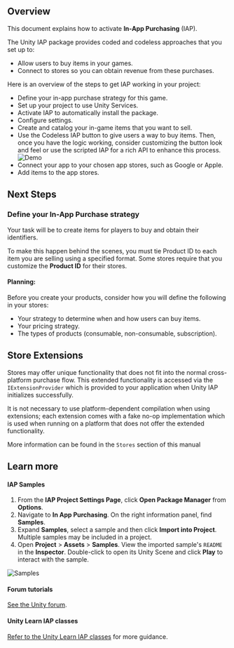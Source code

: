 ## Overview

This document explains how to activate **In-App Purchasing** (IAP).

The Unity IAP package provides coded and codeless approaches that you set up to:
- Allow users to buy items in your games.
- Connect to stores so you can obtain revenue from these purchases.

Here is an overview of the steps to get IAP working in your project:

- Define your in-app purchase strategy for this game.
- Set up your project to use Unity Services.
- Activate IAP to automatically install the package.
- Configure settings.
- Create and catalog your in-game items that you want to sell.
- Use the Codeless IAP button to give users a way to buy items. Then, once you have the logic working, consider customizing the button look and feel or use the scripted IAP for a rich API to enhance this process. ![Demo](images/IAP-DemoButtons.png)
- Connect your app to your chosen app stores, such as Google or Apple.
- Add items to the app stores.

## Next Steps

### Define your In-App Purchase strategy

Your task will be to create items for players to buy and obtain their identifiers.

To make this happen behind the scenes, you must tie Product ID to each item you are selling using a specified format. Some stores require that you customize the **Product ID** for their stores.

#### Planning:

Before you create your products, consider how you will define the following in your stores:

- Your strategy to determine when and how users can buy items.
- Your pricing strategy.
- The types of products (consumable, non-consumable, subscription).

## Store Extensions

Stores may offer unique functionality that does not fit into the normal cross-platform purchase flow. This extended functionality is accessed via the ``IExtensionProvider`` which is provided to your application when Unity IAP initializes successfully.

It is not necessary to use platform-dependent compilation when using extensions; each extension comes with a fake no-op implementation which is used when running on a platform that does not offer the extended functionality.

More information can be found in the `Stores` section of this manual

## Learn more

#### IAP Samples

1. From the **IAP Project Settings Page**, click **Open Package Manager** from **Options**.
2. Navigate to **In App Purchasing**. On the right information panel, find **Samples**.
3. Expand **Samples**, select a sample and then click **Import into Project**.  Multiple samples may be included in a project.
4. Open **Project** > **Assets** > **Samples**. View the imported sample's `README` in the **Inspector**. Double-click to open its Unity Scene and click **Play** to interact with the sample.

![Samples](images/IAP-Samples.png)

#### Forum tutorials

[See the Unity forum](https://forum.unity.com/threads/sample-iap-project.529555/).

#### Unity Learn IAP classes

[Refer to the Unity Learn IAP classes](https://learn.unity.com/tutorial/unity-iap) for more guidance. 
